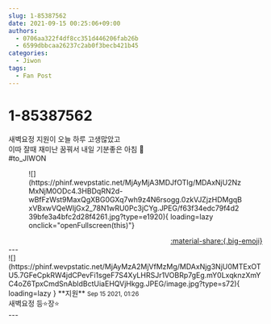 ```yaml
---
slug: 1-85387562
date: 2021-09-15 00:25:06+09:00
authors:
  - 0706aa322f4df8cc351d446206fab26b
  - 6599dbbcaa26237c2ab0f3becb421b45
categories:
  - Jiwon
tags:
  - Fan Post
---
```


# 1-85387562

<div class="post-container" markdown="1">
<div class="content-container md-sidebar__scrollwrap" markdown="1">

새벽요정 지원이 오늘 하루 고생많았고<br>이따 잘때 재미난 꿈꿔서 내일 기분좋은 아침 🥰<br>\#to_JIWON<br>
<figure markdown="1">
![](https://phinf.wevpstatic.net/MjAyMjA3MDJfOTIg/MDAxNjU2NzMxNjM0ODc4.3HBDqRN2d-wBfFzWst9MaxQgXBG0GXq7wh9z4N6rsogg.0zkVJZjzHDMgqBxVBxwVQeWIjGx2_78N1wRU0Pc3jCYg.JPEG/f63f34edc79f4d239bfe3a4bfc2d28f4261.jpg?type=e1920){ loading=lazy onclick="openFullscreen(this)"}
</figure>


</div>
</div>

<div style="text-align: right;" markdown="1">
<a href="https://weverse.io/fromis9/fanpost/1-85387562" style="text-align: right;">:material-share:{.big-emoji}</a>
</div>
---

<div class="comments-container md-sidebar__scrollwrap" markdown="1">
<div class="comment" markdown="1">
<div class='id-container' markdown="1">
![](https://phinf.wevpstatic.net/MjAyMzA2MjVfMzMg/MDAxNjg3NjU0MTExOTU5.7GFeCpkRW4jdCPevFi1sgeF7S4XyLHRSJr1VOBRp7gEg.mY0LxqknzXmYC4oZ6TpxCmdSnAbldBctUiaEHQVjHkgg.JPEG/image.jpg?type=s72){ loading=lazy }
**<span class="artist">지원</span>** <small>Sep 15 2021, 01:26</small><br>
</div>
<div class='comment-body' markdown="1">
새벽요정 등⭐️장⭐️
</div>
</div>
</div>
---
